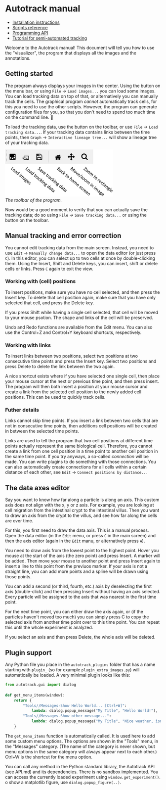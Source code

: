 # Autotrack manual

* [Installation instructions](INSTALLATION.md)
* [Scripts reference](SCRIPTS.md)
* [Programming API](API.md)
* [Tutorial for semi-automated tracking](AUTOMATIC_TRACKING.md)

Welcome to the Autotrack manual! This document will tell you how to use the "visualizer", the program that displays all the images and the annotations.

Getting started
---------------
The program always displays your images in the center. Using the button on the menu bar, or using `File` -> `Load images...` you can load some images. You can load tracking data on top of that, or alternatively you can manually track the cells. The graphical program *cannot* automatically track cells, for this you need to use the other scripts. However, the program can generate configuration files for you, so that you don't need to spend too much time on the command line. 🙂

To load the tracking data, use the button on the toolbar, or use `File` -> `Load tracking data...`. If your tracking data contains links between the time points, then `Graph` -> `Interactive lineage tree...` will show a lineage tree of your tracking data.

![Toolbar](images/toolbar.png)  
*The toolbar of the program.*

Now would be a good moment to verify that you can actually save the tracking data; do so using `File` -> `Save tracking data...` or using the button on the toolbar. 

Manual tracking and error correction
------------------------------------
You cannot edit tracking data from the main screen. Instead, you need to use `Edit` -> `Manually change data...` to open the data editor (or just press `C`). In this editor, you can select up to two cells at once by double-clicking them. Using the Insert, Shift and Delete keys, you can insert, shift or delete cells or links. Press `C` again to exit the view.

### Working with (cell) positions
To insert positions, make sure you have no cell selected, and then press the Insert key. To delete that cell position again, make sure that you have only selected that cell, and press the Delete key.

If you press Shift while having a single cell selected, that cell will be moved to your mouse psotion. The shape and links of the cell will be preserved.

Undo and Redo functions are available from the Edit menu. You can also use the Control+Z and Control+Y keyboard shortcuts, respectively.

### Working with links
To insert links between two positions, select two positions at two consecutive time points and press the Insert key. Select two positions and press Delete to delete the link between the two again.

A nice shortcut exists where if you have selected one single cell, then place your mouse cursor at the next or previous time point, and then press insert. The program will then both insert a position at your mouse cursor and create a link from the selected cell position to the newly added cell positions. This can be used to quickly track cells.

### Futher details
Links cannot skip time points. If you insert a link between two cells that are not in consecutive time points, then additions cell positions will be created in between the selected time points.

Links are used to tell the program that two cell positions at different time points actually represent the same biological cell. Therefore, you cannot create a link from one cell position in a time point to another cell position in the same time point. If you try anyways, a so-called *connection* will be made. You can write plugins to do something with those connections. You can also automatically create connections for all cells within a certain distance of each other, see `Edit` -> `Connect positions by distance...`

The data axes editor
--------------------
Say you want to know how far along a particle is along an axis. This custom axis does not align with the x, y or z axis. For example, you are looking at cell migration from the intestinal crypt to the intestinal villus. Then you want to draw an axis from the crypt to the villus, and see how far along the cells are over time.

For this, you first need to draw the data axis. This is a manual process. Open the data editor (in the `Edit` menu, or press `C` in the main screen) and then the axis editor (again in the `Edit` manu, or alternatively press `A`).

You need to draw axis from the lowest point to the highest point. Hover you mouse at the start of the axis (the zero point) and press Insert. A marker will be added. Then move your mouse to another point and press Insert again to insert a line to this point from the previuos marker. If your axis is not a straight line, you can add more points and a spline will be drawn using those points.

You can add a second (or third, fourth, etc.) axis by deselecting the first axis (double-click) and then pressing Insert without having an axis selected. Every particle will be assigned to the axis that was nearest in the first time point.

For the next time point, you can either draw the axis again, or (if the particles haven't moved too much) you can simply press C to copy the selected axis from another time point over to this time point. You can repeat this until the whole experiment is analyzed.

If you select an axis and then press Delete, the whole axis will be deleted.

Plugin support
--------------

Any Python file you place in the `autotrack_plugins` folder that has a name starting with `plugin_` (so for example `plugin_extra_images.py`) will automatically be loaded. A very minimal plugin looks like this:

```python
from autotrack.gui import dialog

def get_menu_items(window):
    return {
        "Tools//Messages-Show Hello World... [Ctrl+W]":
            lambda: dialog.popup_message("My Title", "Hello World!"),
        "Tools//Messages-Show other message...":
            lambda: dialog.popup_message("My Title", "Nice weather, isn't it?")
    }
```

The `get_menu_items` function is automatically called. It is used here to add some custom menu options. The options are shown in the "Tools" menu, in the "Messages" category. (The name of the category is never shown, but menu options in the same category will always appear next to each other.) Ctrl+W is the shortcut for the menu option.

You can call any method in the Python standard library, the Autotrack API (see API.md) and its dependencies. There is no sandbox implemented. You can access the currently loaded experiment using `window.get_experiment()`. o show a matplotlib figure, use `dialog.popup_figure(..)`.

